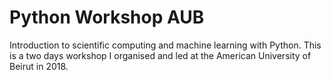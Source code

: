 # Python Workshop AUB
Introduction to scientific computing and machine learning with Python.
This is a two days workshop I organised and led at the American University of Beirut in 2018.
